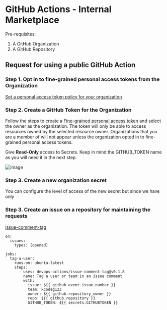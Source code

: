 # GitHub Actions - Internal Marketplace

Pre-requisites:
1. A GitHub Organization
2. A GitHub Repository

## Request for using a public GitHub Action

### Step 1. Opt in to fine-grained personal access tokens from the Organization

[Set a personal access token policy for your organization](https://docs.github.com/en/enterprise-cloud@latest/organizations/managing-programmatic-access-to-your-organization/setting-a-personal-access-token-policy-for-your-organization)


### Step 2. Create a GitHub Token for the Organization

Follow the steps to create a [Fine-grained personal access token](https://docs.github.com/en/enterprise-cloud@latest/authentication/keeping-your-account-and-data-secure/managing-your-personal-access-tokens#creating-a-fine-grained-personal-access-token) and select the owner as the organization. The token will only be able to access resources owned by the selected resource owner. Organizations that you are a member of will not appear unless the organization opted in to fine-grained personal access tokens. 

Give **Read-Only** access to Secrets. Keep in mind the GITHUB_TOKEN name as you will need it in the next step.

![image](https://github.com/kcodeg123/GHActions-Internal-Marketplace/assets/3813135/3f9fe67a-fe2e-4c5d-83d1-e1debd8689b7)

### Step 3. Create a new organization secret

You can configure the level of access of the new secret but since we have only 

### Step 3. Create an issue on a repository for maintaining the requests

[issue-comment-tag](https://github.com/marketplace/actions/issue-comment-tag)

    on:
      issues:
        types: [opened]
        
    jobs:
      tag-a-user:
        runs-on: ubuntu-latest
        steps: 
          - uses: devops-actions/issue-comment-tag@v0.1.8
            name: Tag a user or team in an issue comment
            with: 
              issue: ${{ github.event.issue.number }}
              team: kcodeg123
              owner: ${{ github.repository_owner }}
              repo: ${{ github.repository }}
              GITHUB_TOKEN: ${{ secrets.GITHUBTOKEN }}

